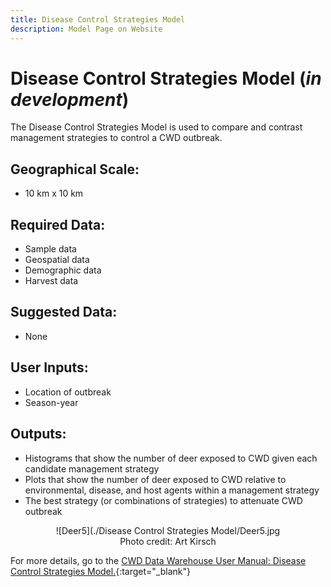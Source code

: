 ```yaml
---
title: Disease Control Strategies Model
description: Model Page on Website
---
```


# Disease Control Strategies Model (*in development*)

The Disease Control Strategies Model is used to compare and contrast management strategies to control a CWD outbreak.

## Geographical Scale: 
* 10 km x 10 km

## Required Data: 
* Sample data
* Geospatial data
* Demographic data
* Harvest data

## Suggested Data: 
* None

## User Inputs: 
* Location of outbreak
* Season-year

## Outputs: 
* Histograms that show the number of deer exposed to CWD given each candidate management strategy
* Plots that show the number of deer exposed to CWD relative to environmental, disease, and host agents within a management strategy
* The best strategy (or combinations of strategies) to attenuate CWD outbreak

<center>![Deer5](./Disease Control Strategies Model/Deer5.jpg</center>
<center><figcaption>Photo credit: Art Kirsch </figcaption></center>

For more details, go to the [CWD Data Warehouse User Manual: Disease Control Strategies Model.](https://pages.github.coecis.cornell.edu/CWHL/CWD-Data-Warehouse/ABMCarlos.html){:target="_blank"}
